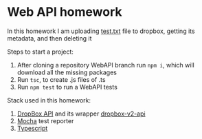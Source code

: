 # Web API homework

In this homework I am uploading [test.txt](test_files/test.txt) file to dropbox, getting its metadata, and then deleting it

Steps to start a project:
1. After cloning a repository WebAPI branch run `npm i`, which will download all the missing packages
2. Run `tsc`, to create .js files of .ts
3. Run `npm test` to run a WebAPI tests


Stack used in this homework:
1. [DropBox API](https://www.dropbox.com/developers/documentation/http/documentation) and its wrapper [dropbox-v2-api](https://www.npmjs.com/package/dropbox-v2-api/v/2.3.0)
2. [Mocha](https://mochajs.org) test reporter
3. [Typescript](https://www.typescriptlang.org/docs/)